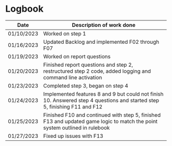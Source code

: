 # Logbook

|    Date    | Description of work done                                                                                                   |
| :--------: | -------------------------------------------------------------------------------------------------------------------------- |
| 01/10/2023 | Worked on step 1                                                                                                           |
| 01/16/2023 | Updated Backlog and implemented F02 through F07                                                                            |
| 01/19/2023 | Worked on report questions                                                                                                 |
| 01/20/2023 | Finished report questions and step 2, restructured step 2 code, added logging and command line activation                  |
| 01/23/2023 | Completed step 3, began on step 4                                                                                          |
| 01/24/2023 | Implemented features 8 and 9 but could not finish 10. Answered step 4 questions and started step 5, finishing F11 and F12  |
| 01/25/2023 | Finished F10 and continued with step 5, finished F13 and updated game logic to match the point system outlined in rulebook |
| 01/27/2023 | Fixed up issues with F13                                                                                                   |
